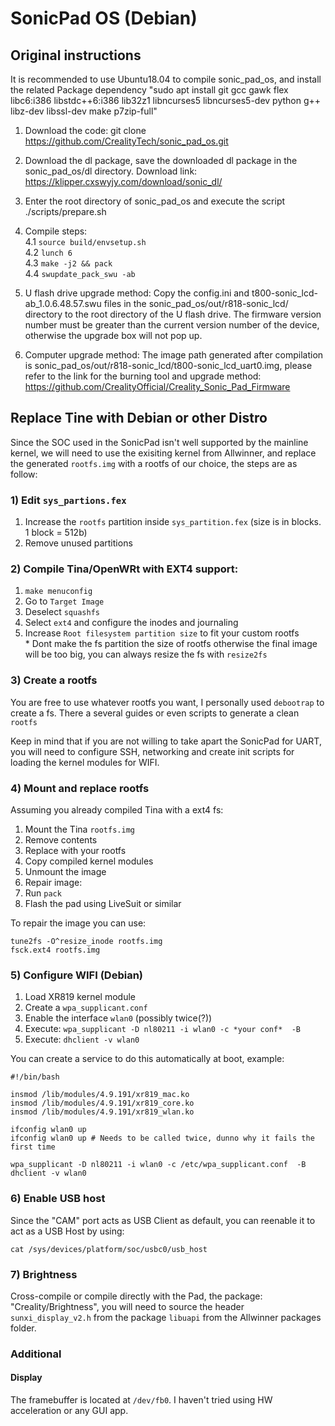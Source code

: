 # SonicPad OS (Debian)

## Original instructions

It is recommended to use Ubuntu18.04 to compile sonic_pad_os, and install the related Package dependency "sudo apt install git gcc gawk flex libc6:i386 libstdc++6:i386 lib32z1 libncurses5 libncurses5-dev python g++ libz-dev libssl-dev make p7zip-full"
1. Download the code: git clone https://github.com/CrealityTech/sonic_pad_os.git
2. Download the dl package, save the downloaded dl package in the sonic_pad_os/dl directory.
   Download link: https://klipper.cxswyjy.com/download/sonic_dl/
3. Enter the root directory of sonic_pad_os and execute the script ./scripts/prepare.sh
4. Compile steps:  
  4.1 `source build/envsetup.sh`  
  4.2 `lunch 6`  
  4.3 `make -j2 && pack`  
  4.4 `swupdate_pack_swu -ab`  

5. U flash drive upgrade method: Copy the config.ini and t800-sonic_lcd-ab_1.0.6.48.57.swu files in the sonic_pad_os/out/r818-sonic_lcd/ directory to the root directory of the U flash drive. The firmware version number must be greater than the current version number of the device, otherwise the upgrade box will not pop up.
6. Computer upgrade method: The image path generated after compilation is sonic_pad_os/out/r818-sonic_lcd/t800-sonic_lcd_uart0.img, please refer to the link for the burning tool and upgrade method: https://github.com/CrealityOfficial/Creality_Sonic_Pad_Firmware


## Replace Tine with Debian or other Distro

Since the SOC used in the SonicPad isn't well supported by the mainline kernel, we will need to use the exisiting kernel from Allwinner, and replace the generated `rootfs.img` with a rootfs of our choice, the steps are as follow:

### 1) Edit `sys_partions.fex`

  1. Increase the `rootfs` partition inside `sys_partition.fex` (size is in blocks. 1 block = 512b)   
  2. Remove unused partitions

### 2) Compile Tina/OpenWRt with EXT4 support: 
 
  1. `make menuconfig`  
  2. Go to `Target Image`  
  3. Deselect `squashfs`  
  4. Select `ext4` and configure the inodes and journaling  
  5. Increase `Root filesystem partition size` to fit your custom rootfs  
    * Dont make the fs partition the size of rootfs otherwise the final image will be too big, you can always resize the fs with `resize2fs`       

### 3) Create a rootfs  

You are free to use whatever rootfs you want, I personally used `debootrap` to create a fs. There a several guides or even scripts to generate a clean `rootfs`

Keep in mind that if you are not willing to take apart the SonicPad for UART, you will need to configure SSH, networking and create init scripts for loading the kernel modules for WIFI.

### 4) Mount and replace rootfs

Assuming you already compiled Tina with a ext4 fs:
  1. Mount the Tina `rootfs.img`  
  2. Remove contents
  3. Replace with your rootfs
  4. Copy compiled kernel modules
  5. Unmount the image
  5. Repair image:
  7. Run `pack`
  8. Flash the pad using LiveSuit or similar

To repair the image you can use:
```
tune2fs -O^resize_inode rootfs.img
fsck.ext4 rootfs.img
```

### 5) Configure WIFI (Debian)

  1. Load XR819 kernel module
  2. Create a `wpa_supplicant.conf`
  3. Enable the interface `wlan0` (possibly twice(?))
  4. Execute: `wpa_supplicant -D nl80211 -i wlan0 -c *your conf*  -B`
  5. Execute: `dhclient -v wlan0`

You can create a service to do this automatically at boot, example:

```
#!/bin/bash

insmod /lib/modules/4.9.191/xr819_mac.ko
insmod /lib/modules/4.9.191/xr819_core.ko
insmod /lib/modules/4.9.191/xr819_wlan.ko

ifconfig wlan0 up
ifconfig wlan0 up # Needs to be called twice, dunno why it fails the first time

wpa_supplicant -D nl80211 -i wlan0 -c /etc/wpa_supplicant.conf  -B
dhclient -v wlan0
```

### 6) Enable USB host

Since the "CAM" port acts as USB Client as default, you can reenable it to act as a USB Host by using:

```
cat /sys/devices/platform/soc/usbc0/usb_host
```

### 7) Brightness

Cross-compile or compile directly with the Pad, the package: "Creality/Brightness", you will need to source the header `sunxi_display_v2.h` from the package `libuapi` from the Allwinner packages folder.

### Additional

#### Display

The framebuffer is located at `/dev/fb0`. I haven't tried using HW acceleration or any GUI app.
